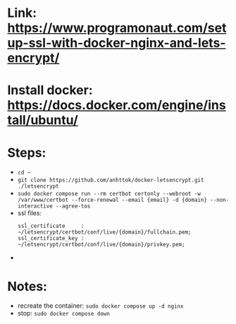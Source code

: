 # Link: https://www.programonaut.com/setup-ssl-with-docker-nginx-and-lets-encrypt/

# Install docker: https://docs.docker.com/engine/install/ubuntu/

# Steps:
- `cd ~`
- `git clone https://github.com/anhttok/docker-letsencrypt.git ./letsencrypt`
- `sudo docker compose run --rm certbot certonly --webroot -w /var/www/certbot --force-renewal --email {email} -d {domain} --non-interactive --agree-tos`
- ssl files:
  ```
  ssl_certificate     : ~/letsencrypt/certbot/conf/live/{domain}/fullchain.pem;
  ssl_certificate_key : ~/letsencrypt/certbot/conf/live/{domain}/privkey.pem;
  ```
- 
# Notes:
- recreate the container: `sudo docker compose up -d nginx`
- stop: `sudo docker compose down`